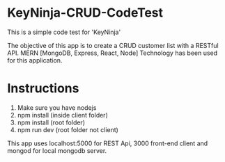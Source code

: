 # KeyNinja-CRUD-CodeTest

This is a simple code test for 'KeyNinja'

The objective of this app is to create a CRUD customer list with a RESTful API. MERN [MongoDB, Express, React, Node] Technology has been used for this application.


# Instructions

1) Make sure you have nodejs
2) npm install (inside client folder)
3) npm install (root folder)
4) npm run dev (root folder not client)

This app uses localhost:5000 for REST Api, 3000 front-end client and mongod for local mongodb server.